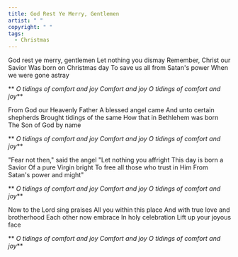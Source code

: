 ```yaml
---
title: God Rest Ye Merry, Gentlemen
artist: " "
copyright: " "
tags:
  - Christmas
---
```

God rest ye merry, gentlemen
Let nothing you dismay
Remember, Christ our Savior
Was born on Christmas day
To save us all from Satan's power
When we were gone astray

 ** *O tidings of comfort and joy
  Comfort and joy
  O tidings of comfort and joy***

From God our Heavenly Father
A blessed angel came
And unto certain shepherds
Brought tidings of the same
How that in Bethlehem was born
The Son of God by name

 ** *O tidings of comfort and joy
  Comfort and joy
  O tidings of comfort and joy***

"Fear not then," said the angel
"Let nothing you affright
This day is born a Savior
Of a pure Virgin bright
To free all those who trust in Him
From Satan's power and might"

 ** *O tidings of comfort and joy
  Comfort and joy
  O tidings of comfort and joy***

Now to the Lord sing praises
All you within this place
And with true love and brotherhood
Each other now embrace
In holy celebration
Lift up your joyous face

 ** *O tidings of comfort and joy
  Comfort and joy
  O tidings of comfort and joy***